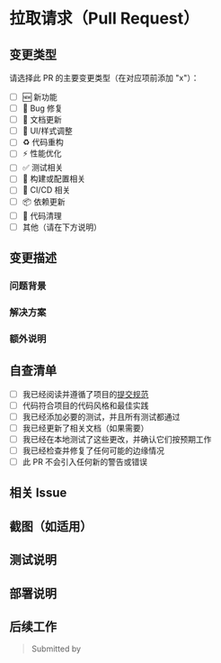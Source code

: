 # 拉取请求（Pull Request）

## 变更类型

请选择此 PR 的主要变更类型（在对应项前添加 "x"）：

- [ ] 🆕 新功能
- [ ] 🐞 Bug 修复
- [ ] 📝 文档更新
- [ ] 💄 UI/样式调整
- [ ] ♻️ 代码重构
- [ ] ⚡ 性能优化
- [ ] ✅ 测试相关
- [ ] 🔧 构建或配置相关
- [ ] 🔄 CI/CD 相关
- [ ] 📦 依赖更新
- [ ] 🧹 代码清理
- [ ] 其他（请在下方说明）

## 变更描述

### 问题背景

<!-- 描述此 PR 解决的问题或实现的功能 -->

### 解决方案

<!-- 描述你的解决方案，包括实现细节和设计决策 -->

### 额外说明

<!-- 任何其他相关信息，如性能影响、兼容性考虑等 -->

## 自查清单

- [ ] 我已经阅读并遵循了项目的[提交规范](https://github.com/caterpi11ar/perfect-cursor/blob/main/.github/docs/COMMIT_CONVENTION.md)
- [ ] 代码符合项目的代码风格和最佳实践
- [ ] 我已经添加必要的测试，并且所有测试都通过
- [ ] 我已经更新了相关文档（如果需要）
- [ ] 我已经在本地测试了这些更改，并确认它们按预期工作
- [ ] 我已经检查并修复了任何可能的边缘情况
- [ ] 此 PR 不会引入任何新的警告或错误

## 相关 Issue

<!--
链接到此 PR 解决的 Issue，格式如下：
- Fixes #123
- Related to #456
-->

## 截图（如适用）

<!-- 如果你的更改包含 UI 变化，请添加截图 -->

## 测试说明

<!-- 描述如何测试你的更改，包括任何特殊的测试场景或步骤 -->

## 部署说明

<!-- 描述部署此更改的任何特殊要求或步骤 -->

## 后续工作

<!-- 描述任何计划中的后续工作或未来改进 -->

> Submitted by <!-- 提交者 -->
